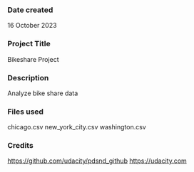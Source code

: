 ### Date created
16 October 2023

### Project Title
Bikeshare Project

### Description
Analyze bike share data

### Files used
chicago.csv
new_york_city.csv
washington.csv

### Credits
https://github.com/udacity/pdsnd_github
https://udacity.com

